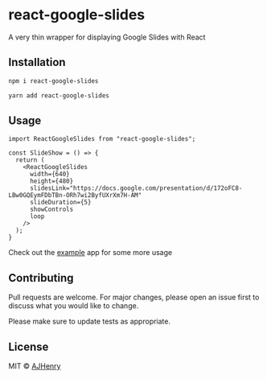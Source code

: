 # react-google-slides

A very thin wrapper for displaying Google Slides with React

## Installation

```bash
npm i react-google-slides
```

```bash
yarn add react-google-slides
```

## Usage

```tsx
import ReactGoogleSlides from "react-google-slides";

const SlideShow = () => {
  return (
    <ReactGoogleSlides
      width={640}
      height={480}
      slidesLink="https://docs.google.com/presentation/d/172oFC8-LBw0GQEymFDbTBn-ORh7wi2ByfUXrXm7H-AM"
      slideDuration={5}
      showControls
      loop
    />
  );
}
```

Check out the [example](https://github.com/AJHenry/react-google-slides/blob/master/example/src/App.js) app for some more usage

## Contributing

Pull requests are welcome. For major changes, please open an issue first to discuss what you would like to change.

Please make sure to update tests as appropriate.

## License

MIT © [AJHenry](https://github.com/AJHenry)

